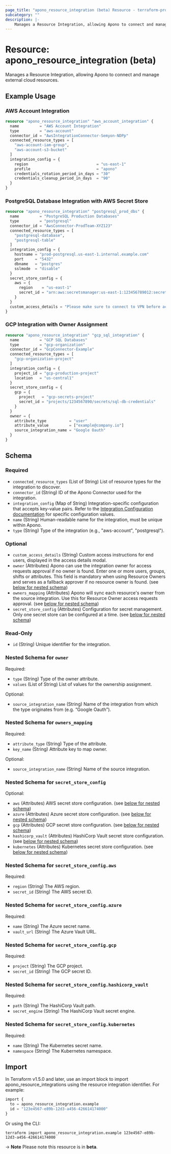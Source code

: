 ```yaml
---
page_title: "apono_resource_integration (beta) Resource - terraform-provider-apono"
subcategory: ""
description: |-
    Manages a Resource Integration, allowing Apono to connect and manage external cloud resources.
---
```


# Resource: apono_resource_integration (beta)

Manages a Resource Integration, allowing Apono to connect and manage external cloud resources.

## Example Usage

### AWS Account Integration

```terraform
resource "apono_resource_integration" "aws_account_integration" {
  name         = "AWS Account Integration"
  type         = "aws-account"
  connector_id = "AwsIntegrationConnector-Semyon-NDPp"
  connected_resource_types = [
    "aws-account-iam-group",
    "aws-account-s3-bucket"
  ]
  integration_config = {
    region                              = "us-east-1"
    profile                             = "apono"
    credentials_rotation_period_in_days = "30"
    credentials_cleanup_period_in_days  = "90"
  }
}
```

### PostgreSQL Database Integration with AWS Secret Store

```terraform
resource "apono_resource_integration" "postgresql_prod_dbs" {
  name         = "PostgreSQL Production Databases"
  type         = "postgresql"
  connector_id = "AwsConnector-ProdTeam-XYZ123"
  connected_resource_types = [
    "postgresql-database",
    "postgresql-table"
  ]
  integration_config = {
    hostname = "prod-postgresql.us-east-1.internal.example.com"
    port     = "5432"
    dbname   = "postgres"
    sslmode  = "disable"
  }
  secret_store_config = {
    aws = {
      region    = "us-east-1"
      secret_id = "arn:aws:secretsmanager:us-east-1:123456789012:secret:/prod/postgresql/apono"
    }
  }
  custom_access_details = "Please make sure to connect to VPN before accessing the DBs"
}
```

### GCP Integration with Owner Assignment 

```terraform
resource "apono_resource_integration" "gcp_sql_integration" {
  name         = "GCP SQL Databases"
  type         = "gcp-organization"
  connector_id = "GcpConnector-Example"
  connected_resource_types = [
    "gcp-organization-project"
  ]
  integration_config = {
    project_id = "gcp-production-project"
    location   = "us-central1"
  }
  secret_store_config = {
    gcp = {
      project   = "gcp-secrets-project"
      secret_id = "projects/1234567890/secrets/sql-db-credentials"
    }
  }
  owner = {
    attribute_type          = "user"
    attribute_value         = ["example@company.io"]
    source_integration_name = "Google Oauth"
  }
}
```

<!-- schema generated by tfplugindocs -->
## Schema

### Required

- `connected_resource_types` (List of String) List of resource types for the integration to discover.
- `connector_id` (String) ID of the Apono Connector used for the integration.
- `integration_config` (Map of String) Integration-specific configuration that accepts key-value pairs. Refer to the [Integration Configuration documentation](https://docs.apono.io/metadata-for-integration-config) for specific configuration values.
- `name` (String) Human-readable name for the integration, must be unique within Apono.
- `type` (String) Type of the integration (e.g., "aws-account", "postgresql").

### Optional

- `custom_access_details` (String) Custom access instructions for end users, displayed in the access details modal.
- `owner` (Attributes) Apono can use the integration owner for access requests approval if no owner is found. Enter one or more users, groups, shifts or attributes. This field is mandatory when using Resource Owners and serves as a fallback approver if no resource owner is found. (see [below for nested schema](#nestedatt--owner))
- `owners_mapping` (Attributes) Apono will sync each resource's owner from the source integration. Use this for Resource Owner access requests approval. (see [below for nested schema](#nestedatt--owners_mapping))
- `secret_store_config` (Attributes) Configuration for secret management. Only one secret store can be configured at a time. (see [below for nested schema](#nestedatt--secret_store_config))

### Read-Only

- `id` (String) Unique identifier for the integration.

<a id="nestedatt--owner"></a>
### Nested Schema for `owner`

Required:

- `type` (String) Type of the owner attribute.
- `values` (List of String) List of values for the ownership assignment.

Optional:

- `source_integration_name` (String) Name of the integration from which the type originates from (e.g. “Google Oauth”).


<a id="nestedatt--owners_mapping"></a>
### Nested Schema for `owners_mapping`

Required:

- `attribute_type` (String) Type of the attribute.
- `key_name` (String) Attribute key to map owner.

Optional:

- `source_integration_name` (String) Name of the source integration.


<a id="nestedatt--secret_store_config"></a>
### Nested Schema for `secret_store_config`

Optional:

- `aws` (Attributes) AWS secret store configuration. (see [below for nested schema](#nestedatt--secret_store_config--aws))
- `azure` (Attributes) Azure secret store configuration. (see [below for nested schema](#nestedatt--secret_store_config--azure))
- `gcp` (Attributes) GCP secret store configuration. (see [below for nested schema](#nestedatt--secret_store_config--gcp))
- `hashicorp_vault` (Attributes) HashiCorp Vault secret store configuration. (see [below for nested schema](#nestedatt--secret_store_config--hashicorp_vault))
- `kubernetes` (Attributes) Kubernetes secret store configuration. (see [below for nested schema](#nestedatt--secret_store_config--kubernetes))

<a id="nestedatt--secret_store_config--aws"></a>
### Nested Schema for `secret_store_config.aws`

Required:

- `region` (String) The AWS region.
- `secret_id` (String) The AWS secret ID.


<a id="nestedatt--secret_store_config--azure"></a>
### Nested Schema for `secret_store_config.azure`

Required:

- `name` (String) The Azure secret name.
- `vault_url` (String) The Azure Vault URL.


<a id="nestedatt--secret_store_config--gcp"></a>
### Nested Schema for `secret_store_config.gcp`

Required:

- `project` (String) The GCP project.
- `secret_id` (String) The GCP secret ID.


<a id="nestedatt--secret_store_config--hashicorp_vault"></a>
### Nested Schema for `secret_store_config.hashicorp_vault`

Required:

- `path` (String) The HashiCorp Vault path.
- `secret_engine` (String) The HashiCorp Vault secret engine.


<a id="nestedatt--secret_store_config--kubernetes"></a>
### Nested Schema for `secret_store_config.kubernetes`

Required:

- `name` (String) The Kubernetes secret name.
- `namespace` (String) The Kubernetes namespace.

## Import

In Terraform v1.5.0 and later, use an import block to import apono_resource_integrations using the resource integration identifier. For example:

```terraform
import {
  to = apono_resource_integration.example
  id = "123e4567-e89b-12d3-a456-426614174000"
}
```

Or using the CLI:

```shell
terraform import apono_resource_integration.example 123e4567-e89b-12d3-a456-426614174000
```

-> **Note** Please note this resource is in **beta**.
